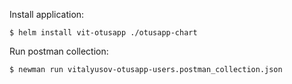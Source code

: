 Install application:


```console
$ helm install vit-otusapp ./otusapp-chart
```

Run postman collection:


```console
$ newman run vitalyusov-otusapp-users.postman_collection.json
```